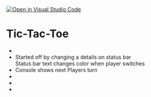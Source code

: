 [![Open in Visual Studio Code](https://classroom.github.com/assets/open-in-vscode-c66648af7eb3fe8bc4f294546bfd86ef473780cde1dea487d3c4ff354943c9ae.svg)](https://classroom.github.com/online_ide?assignment_repo_id=10077750&assignment_repo_type=AssignmentRepo)


<h1>Tic-Tac-Toe</h1>


<ul>
    <li></li>
    <li>Started off by changing a details on status bar<br>
        Status bar text changes color when player switches</li>
    <li>Console shows next Players turn</li>
    <li></li>
    <li></li>
    <li></li>
</ul>